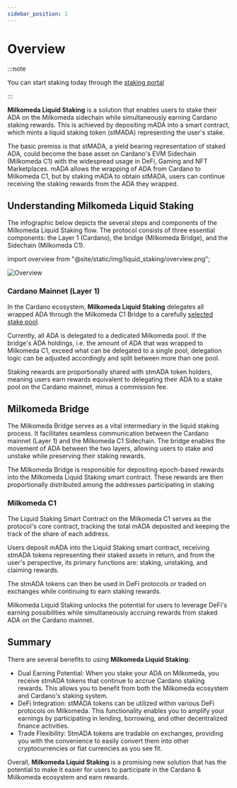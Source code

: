 ```yaml
---
sidebar_position: 1
---
```


# Overview

:::note

You can start staking today through the [staking portal](https://liquidstaking.milkomeda.com/)

:::


**Milkomeda Liquid Staking** is a solution that enables users to stake their ADA on the Milkomeda sidechain while simultaneously earning Cardano staking rewards. This is achieved by depositing mADA into a smart contract, which mints a liquid staking token (stMADA) representing the user's stake.

The basic premiss is that stMADA, a yield bearing representation of staked ADA, could become the base asset on Cardano's EVM Sidechain (Milkomeda C1) with the widespread usage in DeFi, Gaming and NFT Marketplaces. mADA allows the wrapping of ADA from Cardano to Milkomeda C1, but by staking mADA to obtain stMADA, users can continue receiving the staking rewards from the ADA they wrapped. 


## Understanding Milkomeda Liquid Staking

The infographic below depicts the several steps and components of the Milkomeda Liquid Staking flow. The protocol consists of three essential components: the Layer 1 (Cardano), the bridge (Milkomeda Bridge), and the Sidechain (Milkomeda C1).


import overview from "@site/static/img/liquid_staking/overview.png";

<img
  src={overview}
  className="img-full"
  alt="Overview"
/>







### Cardano Mainnet (Layer 1)

In the Cardano ecosystem, **Milkomeda Liquid Staking** delegates all wrapped ADA through the Milkomeda C1 Bridge to a carefully [selected stake pool](https://cexplorer.io/pool/pool1gq07hfmull6etsr23l36cvwgfkym6jqn4q2dz5vz4y446yat70t). 

Currently, all ADA is delegated to a dedicated Milkomeda pool. If the bridge's ADA holdings, i.e. the amount of ADA that was wrapped to Milkomeda C1, exceed what can be delegated to a single pool, delegation logic can be adjusted accordingly and split between more than one pool.

Staking rewards are proportionally shared with stmADA token holders, meaning users earn rewards equivalent to delegating their ADA to a stake pool on the Cardano mainnet, minus a commission fee.


## Milkomeda Bridge


The Milkomeda Bridge serves as a vital intermediary in the liquid staking process. It facilitates seamless communication between the Cardano mainnet (Layer 1) and the Milkomeda C1 Sidechain. The bridge enables the movement of ADA between the two layers, allowing users to stake and unstake while preserving their staking rewards.

The Milkomeda Bridge is responsible for depositing epoch-based rewards into the Milkomeda Liquid Staking smart contract. These rewards are then proportionally distributed among the addresses participating in staking


### Milkomeda C1

The Liquid Staking Smart Contract on the Milkomeda C1 serves as the protocol's core contract, tracking the total mADA deposited and keeping the track of the share of each address. 

Users deposit mADA into the Liquid Staking smart contract, receiving stmADA tokens representing their staked assets in return, and from the user's perspective, its primary functions are: staking, unstaking, and claiming rewards.

The stmADA tokens can then be used in DeFi protocols or traded on exchanges while continuing to earn staking rewards.

Milkomeda Liquid Staking unlocks the potential for users to leverage DeFi's earning possibilities while simultaneously accruing rewards from staked ADA on the Cardano mainnet.


## Summary

There are several benefits to using **Milkomeda Liquid Staking**:

- Dual Earning Potential: When you stake your ADA on Milkomeda, you receive stmADA tokens that continue to accrue Cardano staking rewards. This allows you to benefit from both the Milkomeda ecosystem and Cardano's staking system.
- DeFi Integration: stMADA tokens can be utilized within various DeFi protocols on Milkomeda. This functionality enables you to amplify your earnings by participating in lending, borrowing, and other decentralized finance activities.
- Trade Flexibility: StmADA tokens are tradable on exchanges, providing you with the convenience to easily convert them into other cryptocurrencies or fiat currencies as you see fit.

Overall, **Milkomeda Liquid Staking** is a promising new solution that has the potential to make it easier for users to participate in the Cardano & Miilkomeda ecosystem and earn rewards.


